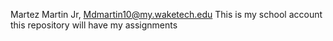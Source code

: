 Martez Martin Jr, Mdmartin10@my.waketech.edu
This is my school account
this repository will have my assignments 
